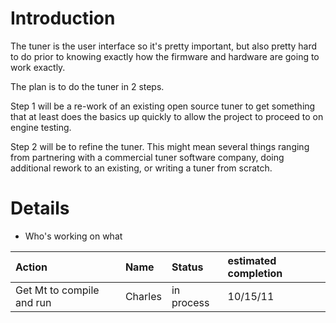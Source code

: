 # Introduction #

The tuner is the user interface so it's pretty important, but also pretty hard to do prior to knowing exactly how the firmware and hardware are going to work exactly.

The plan is to do the tuner in 2 steps.

Step 1 will be a re-work of an existing open source tuner to get something that at least does the basics up quickly to allow the project to proceed to on engine testing.


Step 2 will be to refine the tuner.  This might mean several things ranging from partnering with a commercial tuner software company, doing additional rework to an existing, or writing a tuner from scratch.

# Details #


  * Who's working on what

| Action  | Name | Status | estimated completion |
|:--------|:-----|:-------|:---------------------|
| Get Mt to compile and run | Charles | in process | 10/15/11 |